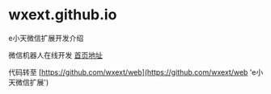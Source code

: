 # wxext.github.io
e小天微信扩展开发介绍

微信机器人在线开发 [首页地址](https://www.wxext.cn/ 'e小天')

代码转至 [https://github.com/wxext/web](https://github.com/wxext/web 'e小天微信扩展')
